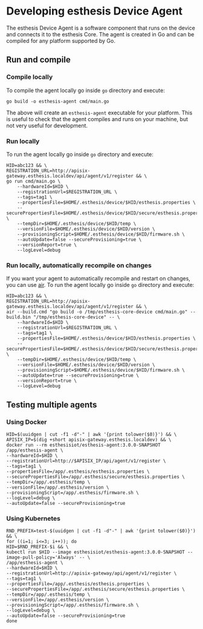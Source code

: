 # Developing esthesis Device Agent

The esthesis Device Agent is a software component that runs on the device and connects it to the
esthesis Core. The agent is created in Go and can be compiled for any platform supported by Go.

## Run and compile

### Compile locally

To compile the agent locally go inside `go` directory and execute:

```shell
go build -o esthesis-agent cmd/main.go
```

The above will create an `esthesis-agent` executable for your platform. This is useful to check
that the agent compiles and runs on your machine, but not very useful for development.

### Run locally

To run the agent locally go inside `go` directory and execute:

```shell
HID=abc123 && \
REGISTRATION_URL=http://apisix-gateway.esthesis.localdev/api/agent/v1/register && \
go run cmd/main.go \
    --hardwareId=$HID \
    --registrationUrl=$REGISTRATION_URL \
    --tags=tag1 \
    --propertiesFile=$HOME/.esthesis/device/$HID/esthesis.properties \
    --securePropertiesFile=$HOME/.esthesis/device/$HID/secure/esthesis.properties \
    --tempDir=$HOME/.esthesis/device/$HID/temp \
    --versionFile=$HOME/.esthesis/device/$HID/version \
    --provisioningScript=$HOME/.esthesis/device/$HID/firmware.sh \
    --autoUpdate=false --secureProvisioning=true \
    --versionReport=true \
    --logLevel=debug
```

### Run locally, automatically recompile on changes

If you want your agent to automatically recompile and restart on changes, you can use
[air](https://github.com/cosmtrek/air). To run the agent locally go inside `go` directory and
execute:

```shell
HID=abc123 && \
REGISTRATION_URL=http://apisix-gateway.esthesis.localdev/api/agent/v1/register && \
air --build.cmd "go build -o /tmp/esthesis-core-device cmd/main.go" --build.bin "/tmp/esthesis-core-device" -- \
	--hardwareId=$HID \
	--registrationUrl=$REGISTRATION_URL \
	--tags=tag1 \
	--propertiesFile=$HOME/.esthesis/device/$HID/esthesis.properties \
	--securePropertiesFile=$HOME/.esthesis/device/$HID/secure/esthesis.properties \
	--tempDir=$HOME/.esthesis/device/$HID/temp \
	--versionFile=$HOME/.esthesis/device/$HID/version \
	--provisioningScript=$HOME/.esthesis/device/$HID/firmware.sh \
	--autoUpdate=true --secureProvisioning=true \
	--versionReport=true \
	--logLevel=debug
```

## Testing multiple agents

### Using Docker

```shell
HID=$(uuidgen | cut -f1 -d"-" | awk '{print tolower($0)}') && \
APISIX_IP=$(dig +short apisix-gateway.esthesis.localdev) && \
docker run --rm esthesisiot/esthesis-agent:3.0.0-SNAPSHOT /app/esthesis-agent \
--hardwareId=$HID \
--registrationUrl=http://$APISIX_IP/api/agent/v1/register \
--tags=tag1 \
--propertiesFile=/app/.esthesis/esthesis.properties \
--securePropertiesFile=/app/.esthesis/secure/esthesis.properties \
--tempDir=/app/.esthesis/temp \
--versionFile=/app/.esthesis/version \
--provisioningScript=/app/.esthesis/firmware.sh \
--logLevel=debug \
--autoUpdate=false --secureProvisioning=true
```

### Using Kubernetes

```shell
RND_PREFIX=test-$(uuidgen | cut -f1 -d"-" | awk '{print tolower($0)}') && \
for ((i=1; i<=3; i++)); do
HID=$RND_PREFIX-$i && \
kubectl run $HID --image esthesisiot/esthesis-agent:3.0.0-SNAPSHOT --image-pull-policy='Always' -- \
/app/esthesis-agent \
--hardwareId=$HID \
--registrationUrl=http://apisix-gateway/api/agent/v1/register \
--tags=tag1 \
--propertiesFile=/app/.esthesis/esthesis.properties \
--securePropertiesFile=/app/.esthesis/secure/esthesis.properties \
--tempDir=/app/.esthesis/temp \
--versionFile=/app/.esthesis/version \
--provisioningScript=/app/.esthesis/firmware.sh \
--logLevel=debug \
--autoUpdate=false --secureProvisioning=true
done
```
